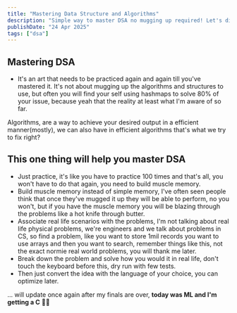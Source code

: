```yaml
---
title: "Mastering Data Structure and Algorithms"
description: "Simple way to master DSA no mugging up required! Let's dig in"
publishDate: "24 Apr 2025"
tags: ["dsa"]
---
```


## Mastering DSA
- It's an art that needs to be practiced again and again till you've mastered it. It's not about mugging up the algorithms and structures to use, but often you will find your self using hashmaps to solve 80% of your issue, because yeah that the reality at least what I'm aware of so far.

Algorithms, are a way to achieve your desired output in a efficient manner(mostly), we can also have in efficient algorithms that's what we try to fix right?

## This one thing will help you master DSA
- Just practice, it's like you have to practice 100 times and that's all, you won't have to do that again, you need to build muscle memory.
- Build muscle memory instead of simple memory, I've often seen people think that once they've mugged it up they will be able to perform, no you won't, but if you have the muscle memory you will be blazing through the problems like a hot knife through butter.
- Associate real life scenarios with the problems, I'm not talking about real life physical problems, we're engineers and we talk about problems in CS, so find a problem, like you want to store 1mil records you want to use arrays and then you want to search, remember things like this, not the exact normie real world problems, you will thank me later.
- Break down the problem and solve how you would it in real life, don't touch the keyboard before this, dry run with few tests.
- Then just convert the idea with the language of your choice, you can optimize later.


... will update once again after my finals are over, **today was ML and I'm getting a C** 🥲🥲